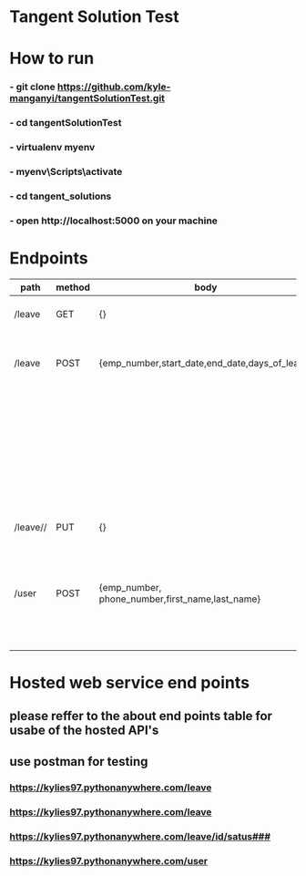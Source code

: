 # Tangent Solution Test

# How to run
###     - git clone https://github.com/kyle-manganyi/tangentSolutionTest.git
###     - cd tangentSolutionTest
###     - virtualenv myenv
###     - myenv\Scripts\activate
###     - cd tangent_solutions
###     - open http://localhost:5000 on your machine

# Endpoints
| path  | method | body  | response |
| ------------- | ------------- | ------------- | ------------- |
| /leave  | GET  | {}  | return list of all leave objects in the databse  |
| /leave  | POST  | {emp_number,start_date,end_date,days_of_leave}  | "Employee Does not exist" - employee number does not exist in DB |
|   |  |   | "dates invalid" - end date is before start date  |
|   |  |   | {"days_of_leave": ,"emp_number": ,"status": } - leave created ad details displayed  |
|/leave/<id>/<status>   |PUT|{}|  {"days_of_leave": ,"emp_number": ,"status": } - leave updated and details displayed  |
|/user   |POST  | {emp_number, phone_number,first_name,last_name}  |  "invalid employee number" - user emp ID does match format |
|   |  |   | "okay" - user created|

# Hosted web service end points

## please reffer to the about end points table for usabe of the hosted API's 
## use postman for testing

### https://kylies97.pythonanywhere.com/leave
### https://kylies97.pythonanywhere.com/leave
### https://kylies97.pythonanywhere.com/leave/id/satus###
### https://kylies97.pythonanywhere.com/user
